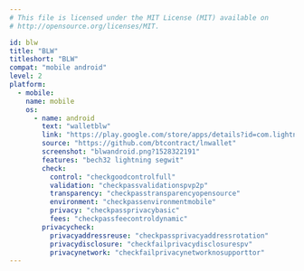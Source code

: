 ```yaml
---
# This file is licensed under the MIT License (MIT) available on
# http://opensource.org/licenses/MIT.

id: blw
title: "BLW"
titleshort: "BLW"
compat: "mobile android"
level: 2
platform:
  - mobile:
    name: mobile
    os:
      - name: android
        text: "walletblw"
        link: "https://play.google.com/store/apps/details?id=com.lightning.walletapp"
        source: "https://github.com/btcontract/lnwallet"
        screenshot: "blwandroid.png?1528322191"
        features: "bech32 lightning segwit"
        check:
          control: "checkgoodcontrolfull"
          validation: "checkpassvalidationspvp2p"
          transparency: "checkpasstransparencyopensource"
          environment: "checkpassenvironmentmobile"
          privacy: "checkpassprivacybasic"
          fees: "checkpassfeecontroldynamic"
        privacycheck:
          privacyaddressreuse: "checkpassprivacyaddressrotation"
          privacydisclosure: "checkfailprivacydisclosurespv"
          privacynetwork: "checkfailprivacynetworknosupporttor"
---
```

